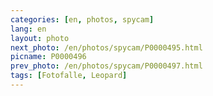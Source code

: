 ```yaml
---
categories: [en, photos, spycam]
lang: en
layout: photo
next_photo: /en/photos/spycam/P0000495.html
picname: P0000496
prev_photo: /en/photos/spycam/P0000497.html
tags: [Fotofalle, Leopard]
---
```

